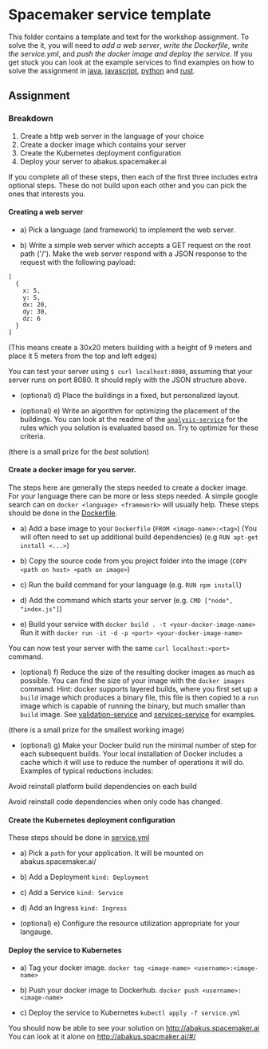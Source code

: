 # Spacemaker service template

This folder contains a template and text for the workshop assignment.
To solve the it, you will need to _add a web server_, _write the
Dockerfile_, _write the service.yml_, and _push the docker image and deploy
the service_. If you get stuck you can look at the example services to
find examples on how to solve the assignment in [java](../example-services/java),
[javascript](../example-services/node), [python](../example-services/python) and
[rust](../example-services/rust).

## Assignment

### Breakdown

1.  Create a http web server in the language of your choice
2.  Create a docker image which contains your server
3.  Create the Kubernetes deployment configuration
4.  Deploy your server to abakus.spacemaker.ai

If you complete all of these steps, then each of the first three includes extra
optional steps. These do not build upon each other and you can pick the ones that
interests you.

#### Creating a web server

- a) Pick a language (and framework) to implement the web server.

- b) Write a simple web server which accepts a GET request on the root path ('/').
  Make the web server respond with a JSON response to the request with the
  following payload:

```
[
  {
    x: 5,
    y: 5,
    dx: 20,
    dy: 30,
    dz: 6
  }
]
```

(This means create a 30x20 meters building with a height of 9 meters and place
it 5 meters from the top and left edges)

You can test your server using `$ curl localhost:8080`, assuming that your server
runs on port 8080. It should reply with the JSON structure above.

- (optional) d) Place the buildings in a fixed, but personalized layout.

- (optional) e) Write an algorithm for optimizing the placement of the buildings.
  You can look at the readme of the [`analysis-service`](../platform-services/analysis-service)
  for the rules which you solution is evaluated based on. Try to optimize for
  these criteria.

(there is a small prize for the _best_ solution)

#### Create a docker image for you server.

The steps here are generally the steps needed to create a docker image. For
your language there can be more or less steps needed. A simple google search
can on `docker <language> <framework>` will usually help. These steps should
be done in the [Dockerfile](./Dockerfile).

- a) Add a base image to your `Dockerfile` (`FROM <image-name>:<tag>`)
  (You will often need to set up additional build dependencies) (e.g `RUN apt-get install <...>`)

- b) Copy the source code from you project folder into the image (`COPY <path on host> <path on image>`)

- c) Run the build command for your language (e.g. `RUN npm install`)

- d) Add the command which starts your server (e.g. `CMD ["node", "index.js"]`)

- e) Build your service with `docker build . -t <your-docker-image-name>`
  Run it with `docker run -it -d -p <port> <your-docker-image-name>`

You can now test your server with the same `curl localhost:<port>` command.

- (optional) f) Reduce the size of the resulting docker images as much as possible.
  You can find the size of your image with the `docker images` command.
  Hint: docker supports layered builds, where you first set up a `build` image
  which produces a binary file, this file is then copied to a `run` image
  which is capable of running the binary, but much smaller than `build` image.
  See [validation-service](../platform-services/validation-service/Dockerfile)
  and [services-service](../platform-services/services-service/Dockerfile) for examples.

(there is a small prize for the smallest working image)

- (optional) g) Make your Docker build run the minimal number of step for each
  subsequent builds. Your local installation of Docker includes a cache which it
  will use to reduce the number of operations it will do.
  Examples of typical reductions includes:

Avoid reinstall platform build dependencies on each build

Avoid reinstall code dependencies when only code has changed.

#### Create the Kubernetes deployment configuration

These steps should be done in [service.yml](./service.yml)

- a) Pick a `path` for your application. It will be mounted on
  abakus.spacemaker.ai/<your-path>

- b) Add a Deployment `kind: Deployment`

- c) Add a Service `kind: Service`

- d) Add an Ingress `kind: Ingress`

- (optional) e) Configure the resource utilization appropriate for your langauge.

#### Deploy the service to Kubernetes

- a) Tag your docker image. `docker tag <image-name> <username>:<image-name>`

- b) Push your docker image to Dockerhub. `docker push <username>:<image-name>`

- c) Deploy the service to Kubernetes `kubectl apply -f service.yml`

You should now be able to see your solution on http://abakus.spacemaker.ai
You can look at it alone on http://abakus.spacmaker.ai/#/<your-path>
